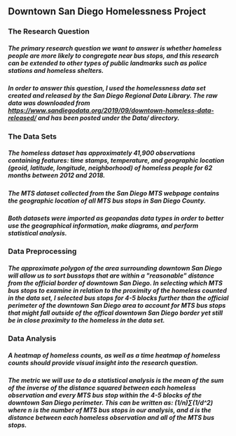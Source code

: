 ## Downtown San Diego Homelessness Project

### The Research Question
##### The primary research question we want to answer is whether homeless people are more likely to congregate near bus stops, and this research can be extended to other types of public landmarks such as police stations and homeless shelters.

##### In order to answer this question, I used the homelessness data set created and released by the San Diego Regional Data Library. The raw data was downloaded from https://www.sandiegodata.org/2019/09/downtown-homeless-data-released/ and has been posted under the Data/ directory.

### The Data Sets
##### The homeless dataset has approximately 41,900 observations containing features: time stamps, temperature, and geographic location (geoid, latitude, longitude, neighborhood) of homeless people for 62 months between 2012 and 2018.

##### The MTS dataset collected from the San Diego MTS webpage contains the geographic location of all MTS bus stops in San Diego County.

##### Both datasets were imported as geopandas data types in order to better use the geographical information, make diagrams, and perform statistical analysis.

### Data Preprocessing 
##### The approximate polygon of the area surrounding downtown San Diego will allow us to sort busstops that are within a "reasonable" distance from the official border of downtown San Diego. In selecting which MTS bus stops to examine in relation to the proximity of the homeless counted in the data set, I selected bus stops for 4-5 blocks further than the official perimeter of the downtown San Diego area to account for MTS bus stops that might fall outside of the offical downtown San Diego border yet still be in close proximity to the homeless in the data set.

### Data Analysis
##### A heatmap of homeless counts, as well as a time heatmap of homeless counts should provide visual insight into the research question. 

##### The metric we will use to do a statistical analysis is the mean of the sum of the inverse of the distance squared between each homeless observation and every MTS bus stop within the 4-5 blocks of the downtown San Diego perimeter. This can be written as: (1/n)∑(1/d^2) where n is the number of MTS bus stops in our analysis, and d is the distance between each homeless observation and all of the MTS bus stops. 
